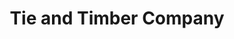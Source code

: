 ---
path: "/eats/tie-and-timber-company"
title: "Tie and Timber Company"
image: "https://source.unsplash.com/I2f5BbeXPVY/400x300"
orderops: ["curbside", "takeout", "order online"]
category: "eats"
hours: "3pm-7pm Monday through Thursday. 12pm-7pm Friday through Sunday"
eatsType: "Brewery"
website: "http://tieandtimberbeerco.com/"
facebook: "https://www.facebook.com/tieandtimberbeerco"
address: "1451 E Cherry St Springfield, Missouri 65802"
phone: "4174299131"
tags: ["brewery", "beer"]
---